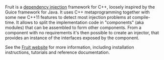 
Fruit is a [dependency injection](http://en.wikipedia.org/wiki/Dependency_injection) framework for C++, loosely inspired by the Guice framework for Java. It uses C++ metaprogramming together with some new C++11 features to detect most injection problems at compile-time.
It allows to split the implementation code in "components" (aka modules) that can be assembled to form other components.
From a component with no requirements it's then possible to create an injector, that provides an instance of the interfaces exposed by the component.

See the [Fruit website](https://sites.google.com/site/fruitlib) for more information, including installation instructions, tutorials and reference documentation.
